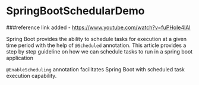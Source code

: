 # SpringBootSchedularDemo
###reference link added - https://www.youtube.com/watch?v=fuPHoIe4lAI

Spring Boot provides the ability to schedule tasks for execution at a given time period with the help of `@Scheduled` annotation. 
This article provides a step by step guideline on how we can schedule tasks to run in a spring boot application

`@EnableScheduling` annotation facilitates Spring Boot with scheduled task execution capability.
